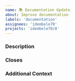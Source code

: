 ```yaml
---
name: 📚 Documentation Update
about: Improve documentation
labels: 'documentation'
assignees: 'idembele70'
projects: 'idembele70/8'
---
```


### Description
<!-- Provide a brief description of the changes introduced to the documentation in your changes -->

### Closes
<!-- The list of issues that this PR resolves or fixes. -->
<!-- Closes: #45 -->

### Additional Context
<!-- Add any other context or screenshot about the PR here. -->